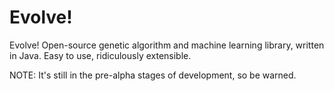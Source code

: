 Evolve!
======

Evolve!  Open-source genetic algorithm and machine learning library, written in Java.  Easy to use, ridiculously extensible.

NOTE: It's still in the pre-alpha stages of development, so be warned.